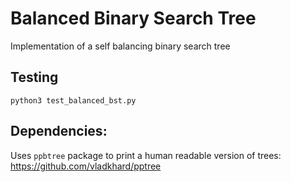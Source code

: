 # Balanced Binary Search Tree
Implementation of a self balancing binary search tree

## Testing
`python3 test_balanced_bst.py`

## Dependencies:
Uses `ppbtree` package to print a human readable version of trees: https://github.com/vladkhard/pptree
